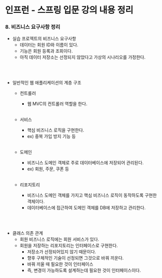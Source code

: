 # 인프런 - 스프링 입문 강의 내용 정리

### 8. 비즈니스 요구사항 정리

- 실습 프로젝트의 비즈니스 요구사항
  - 데이터는 회원 ID와 이름이 있다.
  - 기능은 회원 등록과 조회이다.
  - 아직 데이터 저장소는 선정되지 않았다고 가상의 시나리오를 가정한다.


<br/>

<br/>

- 일반적인 웹 애플리케이션의 계층 구조

  - 컨트롤러

    - 웹 MVC의 컨트롤러 역할을 한다.

    <br/>

  - 서비스

    - 핵심 비즈니스 로직을 구현한다.
    - ex) 중복 가입 방지 기능 등

    <br/>

  - 도메인

    - 비즈니스 도메인 객체로 주로 데이터베이스에 저장되어 관리된다.
    - ex) 회원, 주문, 쿠폰 등

    <br/>

  - 리포지토리

    - 비즈니스 도메인 객체를 가지고 핵심 비즈니스 로직이 동작하도록 구현한 객체이다.
    - 데이터베이스에 접근하여 도메인 객체를 DB에 저장하고 관리한다.

<br/>

<br/>

- 클래스 의존 관계
  - 회원 비즈니스 로직에는 회원 서비스가 있다.
  - 회원을 저장하는 리포지토리는 인터페이스로 구현한다.
    - 저장소가 선정되어있지 않기 때문이다.
    - 향후 구체적인 기술이 선정되면 그것으로 바꿔 끼운다.
    - 바꿔 끼울 때 필요한 것이 인터페이스
    - 즉, 변경이 가능하도록 설계하는데 필요한 것이 인터페이스이다.
